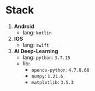 # Stack
1. __Android__
    - lang: `kotlin`
2. __IOS__
    - lang: `swift`
3. __AI Deep-Learning__
    - lang: `python`: `3.7.15`
    - lib:
        - `opencv-python`: `4.7.0.68`
        - `numpy`: `1.21.6`
        - `matplotlib`: `3.5.3`
